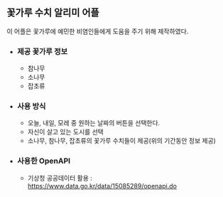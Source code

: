 ## 꽃가루 수치 알리미 어플

이 어플은 꽃가루에 예민한 비염인들에게 도움을 주기 위해 제작하였다.

- ### 제공 꽃가루 정보
  
  - 참나무
  - 소나무
  - 잡초류

- ### 사용 방식

  -  오늘, 내일, 모레 중 원하는 날짜의 버튼을 선택한다.
  -  자신이 살고 있는 도시를 선택
  -  소나무, 참나무, 잡초류의 꽃가루 수치들이 제공(위의 기간동안 정보 제공)

- ### 사용한 OpenAPI

  - 기상청 공공데이터 활용 : https://www.data.go.kr/data/15085289/openapi.do
